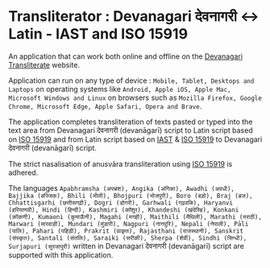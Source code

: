 # Transliterator : Devanagari देवनागरी <-> Latin - IAST and ISO 15919 
An application that can work both online and offline on the [Devanagari Transliterate](https://vyshantha.github.io/devanagaritransliterate/) website. 

Application can run on any type of device : ```Mobile, Tablet, Desktops and Laptops``` on operating systems like ```Android, Apple iOS, Apple Mac, Microsoft Windows and Linux``` on browsers such as ```Mozilla Firefox, Google Chrome, Microsoft Edge, Apple Safari, Opera and Brave```.

The application completes transliteration of texts pasted or typed into the text area from Devanagari देवनागरी (devanāgarī) script to Latin script based on [ISO 15919](https://en.wikipedia.org/wiki/ISO_15919) and from Latin script based on [IAST](https://en.wikipedia.org/wiki/International_Alphabet_of_Sanskrit_Transliteration) & [ISO 15919](https://en.wikipedia.org/wiki/ISO_15919) to Devanagari देवनागरी (devanāgarī) script.

The strict nasalisation of anusvāra transliteration using [ISO 15919](https://en.wikipedia.org/wiki/ISO_15919) is adhered.

The languages ```Apabhramsha (अपभ्रंश), Angika (अंगिका), Awadhi (अवधी), Bajjika (बज्जिक), Bhili (भीली), Bhojpuri (भोजपुरी), Boro (बड़ो), Braj (ब्रज), Chhattisgarhi (छत्तीसगढ़ी), Dogri (डोगरी), Garhwali (गढ़वळि), Haryanvi (हरियाणवी), Hindi (हिन्दी), Kashmiri (कॉशुर), Khandeshi (खंदेस्हि), Konkani (कोंकणी), Kumaoni (कुमाऊँनी), Magahi (मगही), Maithili (मैथिली), Marathi (मराठी), Marwari (मारवाड़ी), Mundari (मुंडारी), Nagpuri (नागपुरि), Nepali (नेपाली), Pāli (पालि), Pahari (पहिड़ी), Prakrit (प्राकृत), Rajasthani (राजस्थानी), Sanskrit (संस्कृत), Santali (संतलि), Saraiki (सरीकी), Sherpa (शेर्वी), Sindhi (सिन्धी), Surjapuri (सुरजापुरी)``` written in Devanagari देवनागरी (devanāgarī) script are supported with this application.
